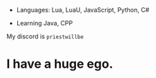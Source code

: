 - Languages:
  Lua, LuaU, JavaScript, Python, C#


- Learning
  Java, CPP


My discord is `priestwillbe`

# I have a huge ego.

